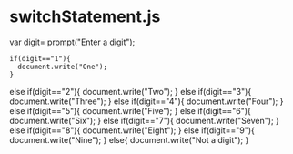 # switchStatement.js
 var digit= prompt("Enter a digit");

    if(digit=="1"){
      document.write("One");
    }
   else if(digit=="2"){
      document.write("Two");
    }
   else if(digit=="3"){
      document.write("Three");
    }
   else if(digit=="4"){
      document.write("Four");
    }
   else if(digit=="5"){
      document.write("Five");
    }
   else if(digit=="6"){
      document.write("Six");
    }
    else if(digit=="7"){
      document.write("Seven");
    }
    else if(digit=="8"){
      document.write("Eight");
    }
    else if(digit=="9"){
      document.write("Nine");
    }
    else{
      document.write("Not a digit");
    }
      
